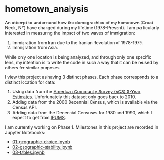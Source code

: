 # hometown_analysis

An attempt to understand how the demographics of my hometown (Great Neck, NY) have changed during my lifetime (1978-Present). I am particularly interested in measuring the impact of two waves of immigration:

  1. Immigration from Iran due to the Iranian Revolution of 1978-1979.
  2. Immigration from Asia.

While only one location is being analyzed, and through only one specific lens, my intention is to write the code in such a way that it can be reused by others for similar purposes.

I view this project as having 3 distinct phases. Each phase corresponds to a distinct location for data:
  1. Using data from the [American Community Survey (ACS) 5-Year Estimates](https://en.wikipedia.org/wiki/American_Community_Survey). Unfortunately this dataset only goes back to 2010.
  2. Adding data from the 2000 Decennial Census, which is available via the Census API.
  3. Adding data from the Decennial Censuses for 1980 and 1990, which I expect to get from [IPUMS](https://www.ipums.org/).

I am currently working on Phase 1. Milestones in this project are recorded in Jupyter Notebooks:
  * [01-geographic-choice.ipynb](./01-geographic-choice.ipynb)
  * [02-geographic-stability.ipynb](./02-geographic-stability.ipynb)
  * [03-tables.ipynb](./03-tables.ipynb)